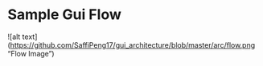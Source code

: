 # Sample Gui Flow
![alt text](https://github.com/SaffiPeng17/gui_architecture/blob/master/arc/flow.png “Flow Image”)